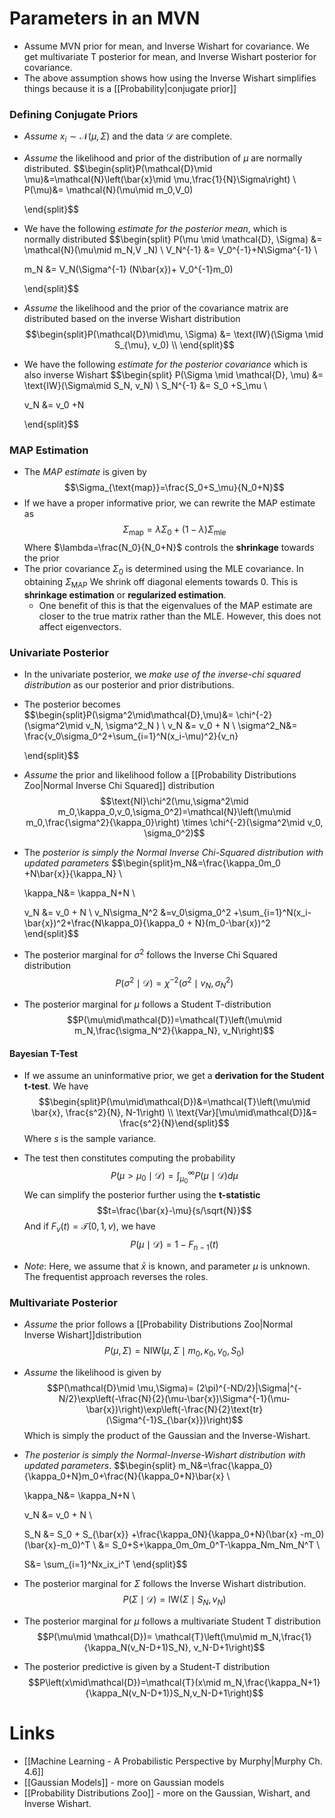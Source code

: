 # Parameters in an MVN
* Assume MVN prior for mean, and Inverse Wishart for covariance. We get multivariate T posterior for mean, and Inverse Wishart posterior for covariance.
* The above assumption shows how using the Inverse Wishart simplifies things because it is a [[Probability|conjugate prior]]

### Defining Conjugate Priors
* *Assume* $x_i\sim \mathcal{N}(\mu,\Sigma)$ and the data $\mathcal{D}$ are complete. 
* *Assume* the likelihood and prior of the distribution of $\mu$ are normally distributed. $$\begin{split}P(\mathcal{D}\mid \mu)&=\mathcal{N}\left(\bar{x}\mid \mu,\frac{1}{N}\Sigma\right) \\ 
  P(\mu)&= \mathcal{N}(\mu\mid m_0,V_0)
  
  \end{split}$$
* We have the following *estimate for the posterior mean*, which is normally distributed $$\begin{split} 
  P(\mu \mid \mathcal{D}, \Sigma) &= \mathcal{N}(\mu\mid m_N,V _N) \\ 
  V_N^{-1} &= V_0^{-1}+N\Sigma^{-1} \\ 
  
  m_N &= V_N(\Sigma^{-1} (N\bar{x})+ V_0^{-1}m_0)
  
  \end{split}$$
* *Assume* the likelihood and the prior of the covariance matrix are distributed based on the inverse Wishart distribution$$\begin{split}P(\mathcal{D}\mid\mu, \Sigma) &= \text{IW}(\Sigma \mid S_{\mu}, v_0) \\
  \end{split}$$
* We have the following *estimate for the posterior covariance* which is also inverse Wishart $$\begin{split} 
  P(\Sigma \mid \mathcal{D}, \mu) &= \text{IW}(\Sigma\mid S_N, v_N) \\ 
  S_N^{-1} &= S_0 +S_\mu \\ 
  
  v_N &= v_0 +N
  
  \end{split}$$
### MAP Estimation
* The *MAP estimate* is given by $$\Sigma_{\text{map}}=\frac{S_0+S_\mu}{N_0+N}$$
* If we have a proper informative prior, we can rewrite the MAP estimate as $$\Sigma_{\text{map}}=\lambda\Sigma_0+(1-\lambda)\Sigma_{\text{mle}}$$Where $\lambda=\frac{N_0}{N_0+N}$ controls the **shrinkage** towards the prior
* The prior covariance $\Sigma_0$ is determined using the MLE covariance. In obtaining $\Sigma_{\text{MAP}}$ We shrink off diagonal elements towards $0$. This is **shrinkage estimation** or **regularized estimation**.
	* One benefit of this is that the eigenvalues of the MAP estimate are closer to the true matrix rather than the MLE. However, this does not affect eigenvectors.
### Univariate Posterior
* In the univariate posterior, we *make use of the inverse-chi squared distribution* as our posterior and prior distributions. 
* The posterior becomes $$\begin{split}P(\sigma^2\mid\mathcal{D},\mu)&= \chi^{-2}(\sigma^2\mid v_N, \sigma^2_N ) \\ 
  v_N &= v_0 + N \\ 
  \sigma^2_N&= \frac{v_0\sigma_0^2+\sum_{i=1}^N(x_i-\mu)^2}{v_n}
  
  \end{split}$$
* *Assume* the prior and likelihood follow a [[Probability Distributions Zoo|Normal Inverse Chi Squared]] distribution $$\text{NI}\chi^2(\mu,\sigma^2\mid m_0,\kappa_0,v_0,\sigma_0^2)=\mathcal{N}\left(\mu\mid m_0,\frac{\sigma^2}{\kappa_0}\right) \times \chi^{-2}(\sigma^2\mid v_0, \sigma_0^2)$$
* The *posterior is simply the Normal Inverse Chi-Squared distribution with updated parameters*  $$\begin{split}m_N&=\frac{\kappa_0m_0 +N\bar{x}}{\kappa_N} \\ 
  
  \kappa_N&= \kappa_N+N \\ 
  
  v_N &= v_0 + N \\ 
  v_N\sigma_N^2 &=v_0\sigma_0^2 +\sum_{i=1}^N(x_i-\bar{x})^2+\frac{N\kappa_0}{\kappa_0 + N}(m_0-\bar{x})^2
  \end{split}$$
* The posterior marginal for $\sigma^2$ follows the Inverse Chi Squared distribution$$P(\sigma^2\mid\mathcal{D})=\chi^{-2}(\sigma^2\mid v_N,\sigma^2_N)$$
* The posterior marginal for $\mu$ follows a Student T-distribution $$P(\mu\mid\mathcal{D})=\mathcal{T}\left(\mu\mid m_N,\frac{\sigma_N^2}{\kappa_N}, v_N\right)$$
#### Bayesian T-Test
* If we assume an uninformative prior, we get a **derivation for the Student t-test**. We have $$\begin{split}P(\mu\mid\mathcal{D})&=\mathcal{T}\left(\mu\mid \bar{x}, \frac{s^2}{N}, N-1\right) \\ \text{Var}[\mu\mid\mathcal{D}]&= \frac{s^2}{N}\end{split}$$Where $s$ is the sample variance.
  
* The test then constitutes computing the probability $$P(\mu>\mu_0\mid\mathcal{D})=\int_{\mu_0}^\infty P(\mu\mid\mathcal{D}) d\mu$$We can simplify the posterior further using the **t-statistic** $$t=\frac{\bar{x}-\mu}{s/\sqrt{N}}$$And if $F_v(t)=\mathcal{T}(0,1,v)$, we have $$P(\mu\mid\mathcal{D})=1-F_{n-1}(t)$$
* *Note*: Here, we assume that $\bar{x}$ is known, and parameter $\mu$ is unknown. The frequentist approach reverses the roles.
### Multivariate Posterior
* *Assume* the prior follows a [[Probability Distributions Zoo|Normal Inverse Wishart]]distribution $$P(\mu,\Sigma)=\text{NIW}(\mu,\Sigma\mid m_0,\kappa_0, v_0, S_0)$$
* *Assume* the likelihood is given by $$P(\mathcal{D}\mid \mu,\Sigma)= (2\pi)^{-ND/2}|\Sigma|^{-N/2}\exp\left(-\frac{N}{2}(\mu-\bar{x})\Sigma^{-1}(\mu-\bar{x})\right)\exp\left(-\frac{N}{2}\text{tr}(\Sigma^{-1}S_{\bar{x}})\right)$$Which is simply the product of the Gaussian and the Inverse-Wishart.
* *The posterior is simply the Normal-Inverse-Wishart distribution with updated parameters*. $$\begin{split}
  m_N&=\frac{\kappa_0}{\kappa_0+N}m_0+\frac{N}{\kappa_0+N}\bar{x} \\ 
  
  \kappa_N&= \kappa_N+N \\ 
  
  v_N &= v_0 + N \\ 
  
  S_N &= S_0  + S_{\bar{x}} +\frac{\kappa_0N}{\kappa_0+N}(\bar{x} -m_0)(\bar{x}-m_0)^T \\ 
  &= S_0+S+\kappa_0m_0m_0^T-\kappa_Nm_Nm_N^T \\ 
  
  S&= \sum_{i=1}^Nx_ix_i^T
  \end{split}$$
* The posterior marginal for $\Sigma$ follows the Inverse Wishart distribution. $$P(\Sigma\mid\mathcal{D})=\text{IW}(\Sigma\mid S_N,v_N)$$
* The posterior marginal for $\mu$ follows a multivariate Student T distribution $$P(\mu\mid \mathcal{D})= \mathcal{T}\left(\mu\mid m_N,\frac{1}{\kappa_N(v_N-D+1)S_N}, v_N-D+1\right)$$
* The posterior predictive is given by a Student-T distribution $$P\left(x\mid\mathcal{D})=\mathcal{T}(x\mid m_N,\frac{\kappa_N+1}{\kappa_N(v_N-D+1)}S_N,v_N-D+1\right)$$
# Links
* [[Machine Learning - A Probabilistic Perspective by Murphy|Murphy Ch. 4.6]]
* [[Gaussian Models]] - more on Gaussian models
* [[Probability Distributions Zoo]] - more on the Gaussian, Wishart, and Inverse Wishart. 